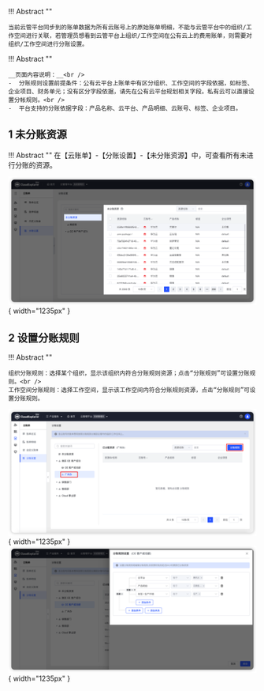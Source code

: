!!! Abstract ""

    当前云管平台同步到的账单数据为所有云账号上的原始账单明细，不能与云管平台中的组织/工作空间进行关联，若管理员想看到云管平台上组织/工作空间在公有云上的费用账单，则需要对组织/工作空间进行分账设置。

!!! Abstract ""

    __页面内容说明：__<br />
    -  分账规则设置前提条件：公有云平台上账单中有区分组织、工作空间的字段依据，如标签、企业项目、财务单元；没有区分字段依据，请先在公有云平台规划相关字段。私有云可以直接设置分帐规则。<br />
    -  平台支持的分账依据字段：产品名称、云平台、产品明细、云账号、标签、企业项目。

## 1 未分账资源

!!! Abstract ""
    在【云账单】-【分账设置】-【未分账资源】中，可查看所有未进行分账的资源。

![未分账资源列表](../../img/finance-management/ledger_setting/未分账资源列表.png){ width="1235px" }

## 2 设置分账规则

!!! Abstract ""

    组织分账规则：选择某个组织，显示该组织内符合分账规则资源；点击“分账规则”可设置分账规则。<br />
    工作空间分账规则：选择工作空间，显示该工作空间内符合分账规则资源，点击“分账规则”可设置分账规则。

![分账规则入口](../../img/finance-management/ledger_setting/分账规则入口.png){ width="1235px" }
![设置分账规则](../../img/finance-management/ledger_setting/设置分账规则.png){ width="1235px" }



